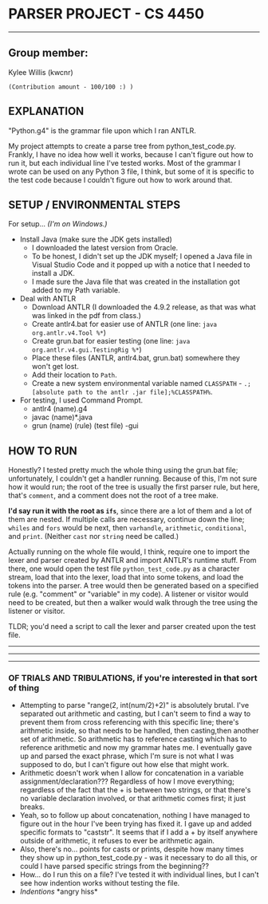 # PARSER PROJECT - CS 4450

---

## Group member: 
  Kylee Willis (kwcnr)
  
    (Contribution amount - 100/100 :) )
    
## EXPLANATION
"Python.g4" is the grammar file upon which I ran ANTLR.
  
My project attempts to create a parse tree from python_test_code.py. Frankly, I have no idea how well it works, because I can't figure out how to run it, but each individual line I've tested works. Most of the grammar I wrote can be used on any Python 3 file, I think, but some of it is specific to the test code because I couldn't figure out how to work around that.
  

## SETUP / ENVIRONMENTAL STEPS
For setup... *(I'm on Windows.)*
- Install Java (make sure the JDK gets installed)
  - I downloaded the latest version from Oracle.
  - To be honest, I didn't set up the JDK myself; I opened a Java file in Visual Studio Code and it popped up with a notice that I needed to install a JDK.
  - I made sure the Java file that was created in the installation got added to my Path variable.
- Deal with ANTLR
  - Download ANTLR (I downloaded the 4.9.2 release, as that was what was linked in the pdf from class.)
  - Create antlr4.bat for easier use of ANTLR (one line: `java org.antlr.v4.Tool %*`)
  - Create grun.bat for easier testing (one line: `java org.antlr.v4.gui.TestingRig %*`)
  - Place these files (ANTLR, antlr4.bat, grun.bat) somewhere they won't get lost.
  - Add their location to `Path`.
  - Create a new system environmental variable named `CLASSPATH` - `.;[absolute path to the antlr .jar file];%CLASSPATH%`.
- For testing, I used Command Prompt.
  - antlr4 (name).g4
  - javac (name)*.java
  - grun (name) (rule) (test file) -gui

## HOW TO RUN
Honestly? I tested pretty much the whole thing using the grun.bat file; unfortunately, I couldn't get a handler running. Because of this, I'm not sure how it would run; the root of the tree is usually the first parser rule, but here, that's `comment`, and a comment does not the root of a tree make.

**I'd say run it with the root as `ifs`**, since there are a lot of them and a lot of them are nested. If multiple calls are necessary, continue down the line; `whiles` and `fors` would be next, then `varhandle`, `arithmetic`, `conditional`, and `print`. (Neither `cast` nor `string` need be called.)



Actually running on the whole file would, I think, require one to import the lexer and parser created by ANTLR and import ANTLR's runtime stuff. From there, one would open the test file `python_test_code.py` as a character stream, load that into the lexer, load that into some tokens, and load the tokens into the parser. A tree would then be generated based on a specified rule (e.g. "comment" or "variable" in my code). A listener or visitor would need to be created, but then a walker would walk through the tree using the listener or visitor.

TLDR; you'd need a script to call the lexer and parser created upon the test file.

---
---
---

### OF TRIALS AND TRIBULATIONS, if you're interested in that sort of thing
- Attempting to parse "range(2, int(num/2)+2)" is absolutely brutal. I've separated out arithmetic and casting, but I can't seem to find a way to prevent them from cross referencing with this specific line; there's arithmetic inside, so that needs to be handled, then casting,then another set of arithmetic. So arithmetic has to reference casting which has to reference arithmetic and now my grammar hates me. I eventually gave up and parsed the exact phrase, which I'm sure is not what I was supposed to do, but I can't figure out how else that might work.
- Arithmetic doesn't work when I allow for concatenation in a variable assignment/declaration??? Regardless of how I move everything; regardless of the fact that the + is between two strings, or that there's no variable declaration involved, or that arithmetic comes first; it just breaks.
- Yeah, so to follow up about concatenation, nothing I have managed to figure out in the hour I've been trying has fixed it. I gave up and added specific formats to "caststr". It seems that if I add a + by itself anywhere outside of arithmetic, it refuses to ever be arithmetic again.
- Also, there's no... points for casts or prints, despite how many times they show up in python_test_code.py - was it necessary to do all this, or could I have parsed specific strings from the beginning??
- How... do I run this on a file? I've tested it with individual lines, but I can't see how indention works without testing the file.
- *Indentions* \*angry hiss\*
